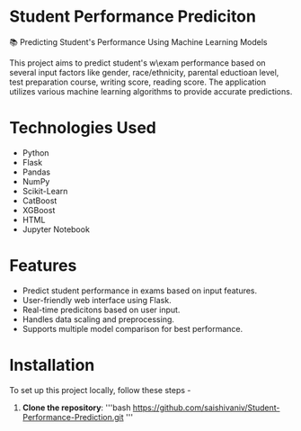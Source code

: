 # Student Performance Prediciton
📚 Predicting Student's Performance Using Machine Learning Models

This project aims to predict student's w\exam performance based on several input factors like gender, race/ethnicity, parental eductioan level, test preparation course, writing score, reading score. The application utilizes various machine learning algorithms to provide accurate predictions.


# Technologies Used

- Python
- Flask
- Pandas
- NumPy
- Scikit-Learn
- CatBoost
- XGBoost
- HTML
- Jupyter Notebook


# Features
* Predict student performance in exams based on input features.
* User-friendly web interface using Flask.
* Real-time predicitons based on user input.
* Handles data scaling and preprocessing.
* Supports multiple model comparison for best performance.

  
# Installation

To set up this project locally, follow these steps -
1. **Clone the repository**:
'''bash
https://github.com/saishivaniv/Student-Performance-Prediction.git
'''
